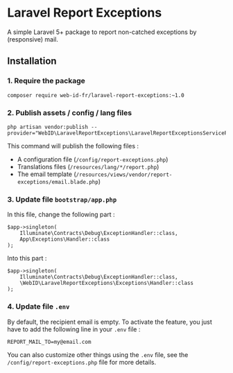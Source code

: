 # Laravel Report Exceptions
A simple Laravel 5+ package to report non-catched exceptions by (responsive) mail.

## Installation

### 1. Require the package
```
composer require web-id-fr/laravel-report-exceptions:~1.0
```

### 2. Publish assets / config / lang files 
```
php artisan vendor:publish --provider="WebID\LaravelReportExceptions\LaravelReportExceptionsServiceProvider"
```
This command will publish the following files :
 * A configuration file (`/config/report-exceptions.php`)
 * Translations files (`/resources/lang/*/report.php`)
 * The email template (`/resources/views/vendor/report-exceptions/email.blade.php`)
### 3. Update file `bootstrap/app.php`  
In this file, change the following part :
```
$app->singleton(
    Illuminate\Contracts\Debug\ExceptionHandler::class,
    App\Exceptions\Handler::class
);
```
Into this part :
```
$app->singleton(
    Illuminate\Contracts\Debug\ExceptionHandler::class,
    \WebID\LaravelReportExceptions\Exceptions\Handler::class
);
```

### 4. Update file `.env`
By default, the recipient email is empty. To activate the feature, you just have to add the following line in your `.env` file :
```
REPORT_MAIL_TO=my@email.com
```

You can also customize other things using the `.env` file, see the `/config/report-exceptions.php` file for more details.
